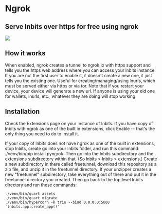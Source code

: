 <h1>Ngrok</h1>
<h2>Serve lnbits over https for free using ngrok</h2>

<img src="https://i.ibb.co/QfDD4FS/Screenshot-2021-07-02-7-28-35-AM.png">

<h2>How it works</h2>

When enabled, ngrok creates a tunnel to ngrok.io with https support and tells you the https web address where you can access your lnbits instance. If you are not the first user to enable it, it doesn't create a new one, it just tells you the existing one. Useful for creating/managing/using lnurls, which must be served either via https or via tor. Note that if you restart your device, your device will generate a new url. If anyone is using your old one for wallets, lnurls, etc., whatever they are doing will stop working.

<h2>Installation</h2>

Check the Extensions page on your instance of lnbits. If you have copy of lnbits with ngrok as one of the built in extensions, click Enable -- that's the only thing you need to do to install it.

If your copy of lnbits does not have ngrok as one of the built in extensions, stop lnbits, create go into your lnbits folder, and run this command: ./venv/bin/pip install pyngrok. Then go into the lnbits subdirectory and the extensions subdirectory within that. (So lnbits > lnbits > extensions.) Create a new subdirectory in there called freetunnel, download this repository as a zip file, and unzip it in the freetunnel directory. If your unzipper creates a new "freetunnel" subdirectory, take everything out of there and put it in the freetunnel directory you created. Then go back to the top level lnbits directory and run these commands:

```
./venv/bin/quart assets
./venv/bin/quart migrate
./venv/bin/hypercorn -k trio --bind 0.0.0.0:5000 'lnbits.app:create_app()'
```
